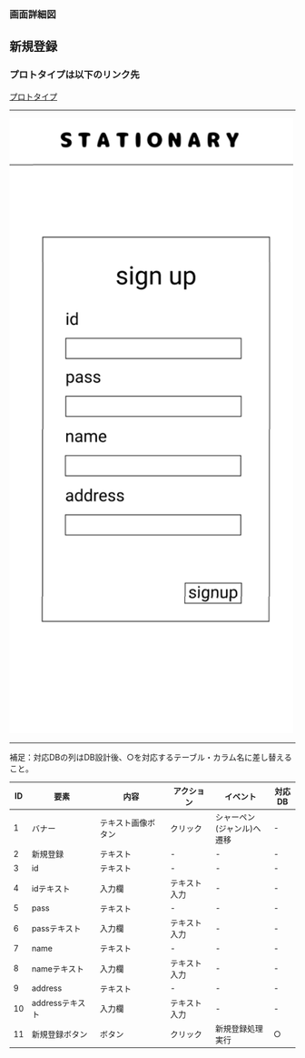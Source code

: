 ### 画面詳細図
## 新規登録
### プロトタイプは以下のリンク先
[プロトタイプ](https://www.figma.com/file/YN8g4ahM3raStzCZMDXhNA/stationary?node-id=1%3A10)
*****
<img src="../img/2021-09-15 (34).png" width="500">

*****
補足：対応DBの列はDB設計後、○を対応するテーブル・カラム名に差し替えること。

| ID | 要素 | 内容 | アクション | イベント | 対応DB |
|----|------|-----|------------|---------|-------|
|1   |バナー　　　　|テキスト画像ボタン|クリック　　|シャーペン(ジャンル)へ遷移|-|
|2   |新規登録　　　|テキスト　　　　　|-    　　　|-        |-      |
|3   |id　　　　　　|テキスト　　　　　|-    　　　|-        |-      |
|4   |idテキスト　　|入力欄　　　　　　|テキスト入力|-        |-      |
|5   |pass　　　　　|テキスト　　　　　|-    　　　|-        |-      |
|6   |passテキスト　|入力欄　　　　　　|テキスト入力|-        |-      |
|7   |name     　　|テキスト　　　　　|-　　　    |-        |-      |
|8   |nameテキスト　|入力欄　　　　　　|テキスト入力|-        |-      |
|9   |address　　　|テキスト　　　　　|-　　　    |-        |-      |
|10  |addressテキスト|入力欄　　　　　|テキスト入力|-        |-      |
|11  |新規登録ボタン　|ボタン　　　　　|クリック　　|新規登録処理実行|○|

